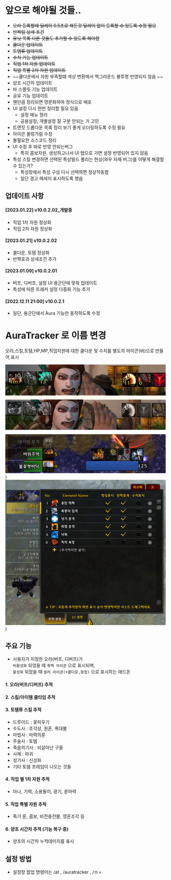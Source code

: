 # 앞으로 해야될 것들..
* ~~오라 등록할때 딜레이 0.5초로 해둔것 딜레이 없이 등록할 수 있도록 수정 필요~~
* ~~반짝임 상세 조건~~
* ~~유닛 목록 다른 것들도 추가할 수 있도록 해야함~~
* ~~쿨다운 업데이트~~
* ~~토템류 업데이트~~
* ~~수치 기능 업데이트~~
* ~~직업 1차 자원 업데이트~~
* ~~직업 특별 2차 자원 업데이트~~
* ~~쿨다운에서 자원 부족할떄 색상 변환에서 백그라운드 불투명 반영되지 않음 ~~
* 양조 시간차 업데이트
* 바 스플릿 기능 업데이트
* 공유 기능 업데이트
* 웬만큼 정리되면 영문화하여 정식으로 배포
* UI 설정 다시 한번 정리할 필요 있음
  * 설정 메뉴 정리
  * 공용설정, 개별설정 잘 구분 안되는 거 고민
* 트랜짓 드롭다운 목록 정리 보기 좋게 오더링하도록 수정 필요
* 아이콘 꿀렁거림 수정
* 불필요한 소스코드 정리
* UI 수정 후 바로 반영 안되는버그
  * 특히 콤보자원. 생성하고나서 UI 탭으로 가면 설정 반영되어 있지 않음
* 특성 스킬 변경하면 선택된 특성빌드 풀리는 현상(와우 자체 버그)를 어떻게 해결할수 있는가?
  * 특성창에서 특성 구성 다시 선택하면 정상작동함
  * 일단 경고 메세지 표시하도록 했음

## 업데이트 사항

#### [2023.01.22] v10.0.2.02_개발중
- 직업 1차 자원 정상화
- 직업 2차 자원 정상화

#### [2023.01.21] v10.0.2.02
- 쿨다운, 토템 정상화
- 반짝효과 상세조건 추가

#### [2023.01.09] v10.0.2.01
- 버프, 디버프, 설정 UI 용군단에 맞춰 업데이트
- 특성에 따른 트래커 설정 다중화 기능 추가

#### [2022.12.11 21:00] v10.0.2.1
- 일단, 용군단에서 Aura 기능만 동작하도록 수정

# AuraTracker 로 이름 변경
오라,스킬,토템,HP,MP,직업자원에 대한 쿨다운 및 수치를 별도의 아이콘(바)으로 만들어 표시

![애드온 적용 모습](git_images/running_image.png))
![UI 적용 모습](git_images/auratracker_ui.png))

## 주요 기능
- 사용자가 지정한 오라(버프, 디버프)가 </br>`비활성화` 되었을 때 `흑백 아이콘` 으로 표시되며, </br> `활성화` 되었을 때 `컬러 아이콘(+쿨다운,중첩)` 으로 표시하는 애드온

#### 1. 오라(버프/디버프) 추적

#### 2. 스킬/아이템 쿨타임 추적

#### 3. 토템류 스킬 추적 
- 드루이드 : 꽃피우기
- 수도사 : 조각상, 원혼, 폭대불
- 마법사 : 마력의룬
- 주술사 : 토템
- 죽음의기사 : 되살아난 구울
- 사제 : 마귀
- 성기사 : 신성화
- 기타 토템 프레임이 나오는 것들

#### 4. 직업 별 1차 자원 추적 
- 마나, 기력, 소용돌이, 광기, 룬마력

#### 5. 직업 특별 자원 추적
- 죽기 룬, 콤보, 비전충전몰, 영혼조각 등

#### 6. 양조 시간차 추적 (기능 복구 중)
- 양조의 시간차 누적데미지를 표시

## 설정 방법
- 설정창 팝업 명령어는 /at , /auratracker , /ㅁㅅ